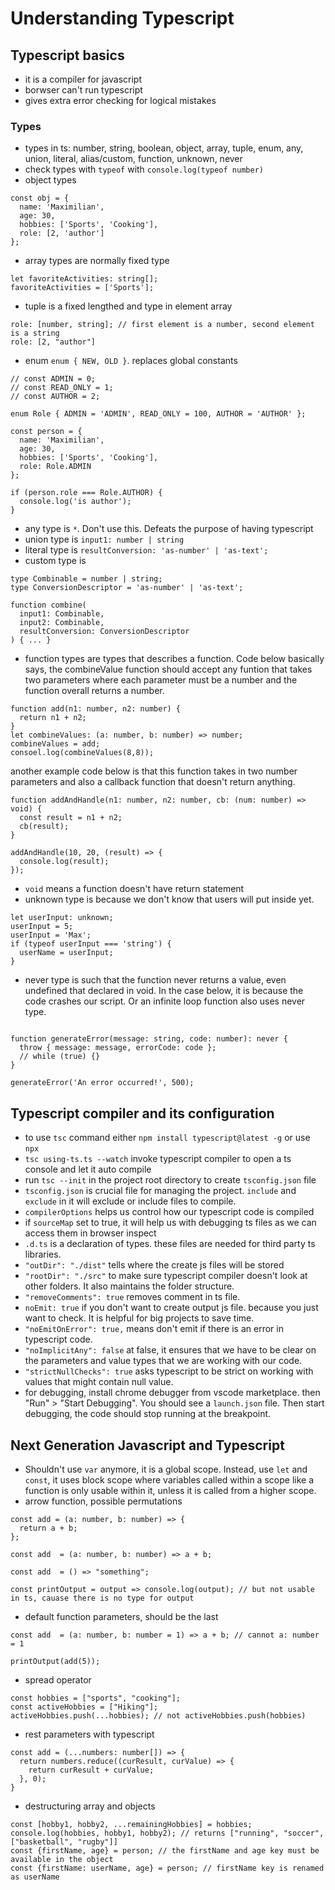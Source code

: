 # Understanding Typescript

## Typescript basics
- it is a compiler for javascript
- borwser can't run typescript
- gives extra error checking for logical mistakes

### Types
- types in ts: number, string, boolean, object, array, tuple, enum, any, union, literal, alias/custom, function, unknown, never
- check types with `typeof` with `console.log(typeof number)`
- object types
```
const obj = {
  name: 'Maximilian',
  age: 30,
  hobbies: ['Sports', 'Cooking'],
  role: [2, 'author']
};
```
- array types are normally fixed type
```
let favoriteActivities: string[];
favoriteActivities = ['Sports'];
```
- tuple is a fixed lengthed and type in element array
```
role: [number, string]; // first element is a number, second element is a string
role: [2, "author"]
```
- enum `enum { NEW, OLD }`. replaces global constants
```
// const ADMIN = 0;
// const READ_ONLY = 1;
// const AUTHOR = 2;

enum Role { ADMIN = 'ADMIN', READ_ONLY = 100, AUTHOR = 'AUTHOR' };

const person = {
  name: 'Maximilian',
  age: 30,
  hobbies: ['Sports', 'Cooking'],
  role: Role.ADMIN
};

if (person.role === Role.AUTHOR) {
  console.log('is author');
}
```
- any type is `*`. Don't use this. Defeats the purpose of having typescript
- union type is `input1: number | string`
- literal type is `resultConversion: 'as-number' | 'as-text';`
- custom type is 
```
type Combinable = number | string;
type ConversionDescriptor = 'as-number' | 'as-text';

function combine(
  input1: Combinable,
  input2: Combinable,
  resultConversion: ConversionDescriptor
) { ... }
```
- function types are types that describes a function. Code below basically says, the combineValue function should accept any funtion that takes two parameters where each parameter must be a number and the function overall returns a number.
```
function add(n1: number, n2: number) {
  return n1 + n2;
}
let combineValues: (a: number, b: number) => number;
combineValues = add;
consoel.log(combineValues(8,8));
```
another example code below is that this function takes in two number parameters and also a callback function that doesn't return anything.
```
function addAndHandle(n1: number, n2: number, cb: (num: number) => void) {
  const result = n1 + n2;
  cb(result);
}

addAndHandle(10, 20, (result) => {
  console.log(result);
});
```
- `void` means a function doesn't have return statement
- unknown type is because we don't know that users will put inside yet.
```
let userInput: unknown;
userInput = 5;
userInput = 'Max';
if (typeof userInput === 'string') {
  userName = userInput;
}

```
- never type is such that the function never returns a value, even undefined that declared in void. In the case below, it is because the code crashes our script. Or an infinite loop function also uses never type.
```

function generateError(message: string, code: number): never {
  throw { message: message, errorCode: code };
  // while (true) {}
}

generateError('An error occurred!', 500);
```

## Typescript compiler and its configuration
- to use `tsc` command either `npm install typescript@latest -g` or use `npx`
- `tsc using-ts.ts --watch` invoke typescript compiler to open a ts console and let it auto compile
- run `tsc --init` in the project root directory to create `tsconfig.json` file
- `tsconfig.json` is crucial file for managing the project. `include` and `exclude` in it will exclude or include files to compile.
- `compilerOptions` helps us control how our typescript code is compiled
- if `sourceMap` set to true, it will help us with debugging ts files as we can access them in browser inspect
- `.d.ts` is a declaration of types. these files are needed for third party ts libraries.
- `"outDir": "./dist"` tells where the create js files will be stored
- `"rootDir": "./src"` to make sure typescript compiler doesn't look at other folders. It also maintains the folder structure.
- `"removeComments": true` removes comment in ts file.
- `noEmit: true` if you don't want to create output js file. because you just want to check. It is helpful for big projects to save time.
- `"noEmitOnError": true,` means don't emit if there is an error in typescript code.
- `"noImplicitAny": false` at false, it ensures that we have to be clear on the parameters and value types that we are working with our code.
- `"strictNullChecks": true` asks typescript to be strict on working with values that might contain null value.
- for debugging, install chrome debugger from vscode marketplace. then "Run" > "Start Debugging". You should see a `launch.json` file. Then start debugging, the code should stop running at the breakpoint.

## Next Generation Javascript and Typescript
- Shouldn't use `var` anymore, it is a global scope. Instead, use `let` and `const`, it uses block scope where variables called within a scope like a function is only usable within it, unless it is called from a higher scope.
- arrow function, possible permutations
```
const add = (a: number, b: number) => {
  return a + b;
};

const add  = (a: number, b: number) => a + b;

const add  = () => "something";

const printOutput = output => console.log(output); // but not usable in ts, cauase there is no type for output
```
- default function parameters, should be the last
```
const add  = (a: number, b: number = 1) => a + b; // cannot a: number = 1

printOutput(add(5));
```
- spread operator
```
const hobbies = ["sports", "cooking"];
const activeHobbies = ["Hiking"];
activeHobbies.push(...hobbies); // not activeHobbies.push(hobbies)
```
- rest parameters with typescript
```
const add = (...numbers: number[]) => {
  return numbers.reduce((curResult, curValue) => {
    return curResult + curValue;
  }, 0);
}
```
- destructuring array and objects
```
const [hobby1, hobby2, ...remainingHobbies] = hobbies;
console.log(hobbies, hobby1, hobby2); // returns ["running", "soccer", ["basketball", "rugby"]]
const {firstName, age} = person; // the firstName and age key must be available in the object
const {firstName: userName, age} = person; // firstName key is renamed as userName
```